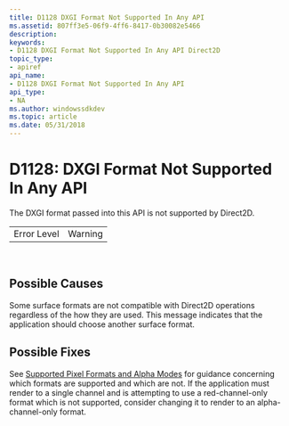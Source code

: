 ```yaml
---
title: D1128 DXGI Format Not Supported In Any API
ms.assetid: 807ff3e5-06f9-4ff6-8417-0b30082e5466
description: 
keywords:
- D1128 DXGI Format Not Supported In Any API Direct2D
topic_type:
- apiref
api_name:
- D1128 DXGI Format Not Supported In Any API
api_type:
- NA
ms.author: windowssdkdev
ms.topic: article
ms.date: 05/31/2018
---
```


# D1128: DXGI Format Not Supported In Any API

The DXGI format passed into this API is not supported by Direct2D.



|             |         |
|-------------|---------|
| Error Level | Warning |



 

## Possible Causes

Some surface formats are not compatible with Direct2D operations regardless of the how they are used. This message indicates that the application should choose another surface format.

## Possible Fixes

See [Supported Pixel Formats and Alpha Modes](supported-pixel-formats-and-alpha-modes.md) for guidance concerning which formats are supported and which are not. If the application must render to a single channel and is attempting to use a red-channel-only format which is not supported, consider changing it to render to an alpha-channel-only format.

 

 




